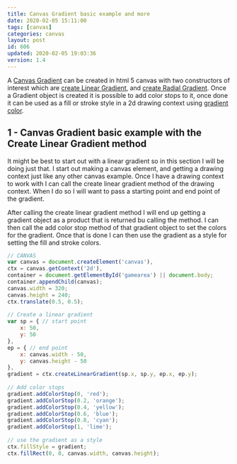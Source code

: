 ```yaml
---
title: Canvas Gradient basic example and more
date: 2020-02-05 15:11:00
tags: [canvas]
categories: canvas
layout: post
id: 606
updated: 2020-02-05 19:03:36
version: 1.4
---
```


A [Canvas Gradient](https://developer.mozilla.org/en-US/docs/Web/API/CanvasGradient) can be created in html 5 canvas with two constructors of interest which are [create Linear Gradient](https://developer.mozilla.org/en-US/docs/Web/API/CanvasRenderingContext2D/createLinearGradient), and [create Radial Gradient](https://developer.mozilla.org/en-US/docs/Web/API/CanvasRenderingContext2D/createRadialGradient). Once a Gradient object is created it is possible to add color stops to it, once done it can be used as a fill or stroke style in a 2d drawing context using [gradient color](https://en.wikipedia.org/wiki/Color_gradient).

<!-- more -->

## 1 - Canvas Gradient basic example with the Create Linear Gradient method

It might be best to start out with a linear gradient so in this section I will be doing just that. I start out making a canvas element, and getting a drawing context just like any other canvas example. Once I have a drawing context to work with I can call the create linear gradient method of the drawing context. When I do so I will want to pass a starting point and end point of the gradient.

After calling the create linear gradient method I will end up getting a gradient object as a product that is returned bu calling the method. I can then call the add color stop method of that gradient object to set the colors for the gradient. Once that is done I can then use the gradient as a style for setting the fill and stroke colors.

```js
// CANVAS
var canvas = document.createElement('canvas'),
ctx = canvas.getContext('2d'),
container = document.getElementById('gamearea') || document.body;
container.appendChild(canvas);
canvas.width = 320;
canvas.height = 240;
ctx.translate(0.5, 0.5);
 
// Create a linear gradient
var sp = { // start point
    x: 50,
    y: 50
},
ep = { // end point
    x: canvas.width - 50,
    y: canvas.height - 50
},
gradient = ctx.createLinearGradient(sp.x, sp.y, ep.x, ep.y);
 
// Add color stops
gradient.addColorStop(0, 'red');
gradient.addColorStop(0.2, 'orange');
gradient.addColorStop(0.4, 'yellow');
gradient.addColorStop(0.6, 'blue');
gradient.addColorStop(0.8, 'cyan');
gradient.addColorStop(1, 'lime');
 
// use the gradient as a style
ctx.fillStyle = gradient;
ctx.fillRect(0, 0, canvas.width, canvas.height);
```